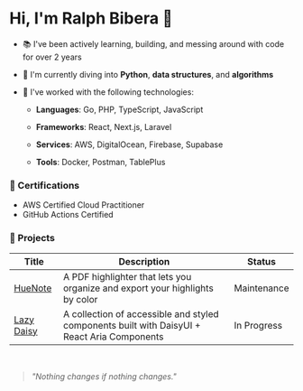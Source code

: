 # Hi, I'm Ralph Bibera 👋

- 📚 I've been actively learning, building, and messing around with code for over 2 years
- 🐍 I'm currently diving into **Python**, **data structures**, and **algorithms**
- 🧰 I've worked with the following technologies:

  - **Languages**: Go, PHP, TypeScript, JavaScript

  - **Frameworks**: React, Next.js, Laravel

  - **Services**: AWS, DigitalOcean, Firebase, Supabase

  - **Tools**: Docker, Postman, TablePlus

### 🧾 Certifications

- AWS Certified Cloud Practitioner
- GitHub Actions Certified

### 🚀 Projects

| Title                                                   | Description                                                                                 | Status      |
| ------------------------------------------------------- | ------------------------------------------------------------------------------------------- | ----------- |
| [HueNote](https://www.producthunt.com/products/huenote) | A PDF highlighter that lets you organize and export your highlights by color                | Maintenance |
| [Lazy Daisy](https://github.com/ralphbibera/lazy-daisy) | A collection of accessible and styled components built with DaisyUI + React Aria Components | In Progress |

<br>

> _"Nothing changes if nothing changes."_
